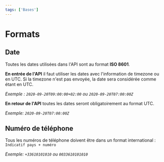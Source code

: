 ```yaml
---
tags: ['Bases']
---
```


# Formats

## Date

Toutes les dates utilisées dans l'API sont au format **ISO 8601**.

**En entrée de l'API** il faut utiliser les dates avec l'information de timezone ou en UTC.
Si la timezone n'est pas envoyée, la date sera considérée comme étant en UTC.

*Exemple : `2020-09-20T09:00:00+02:00` ou `2020-09-20T07:00:00Z`*


**En retour de l'API** toutes les dates seront obligatoirement au format UTC.

*Exemple: `2020-09-20T07:00:00Z`*

## Numéro de téléphone

Tous les numéros de téléphone doivent être dans un format international : `Indicatif pays + numéro`

*Exemple: `+33610101010` ou `0033610101010`*